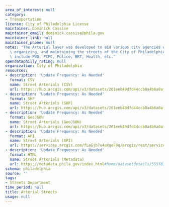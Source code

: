 ```yaml
---
area_of_interest: null
category: 
- Transportation
license: City of Philadelphia License
maintainer: Dominick Cassise
maintainer_email: dominick.cassise@phila.gov
maintainer_link: null
maintainer_phone: null
notes: "The Arterial layer was developed to aid various city agencies with planning,\
  \ organizing, and maintaining the streets of the City of Philadelphia.  These agencies\
  \ include PWD, PCPC, Police, BRT, Health, etc."
opendataphilly_rating: null
organization: City of Philadelphia
resources:
- description: 'Update Frequency: As Needed'
  format: CSV
  name: Street Arterials (CSV)
  url: https://hub.arcgis.com/api/v3/datasets/261eeb49dfd44ccb8a4b6a0af830fdc8_0/downloads/data?format=csv&spatialRefId=2272&where=1%3D1
- description: 'Update Frequency: As Needed'
  format: SHP
  name: Street Arterials (SHP)
  url: https://hub.arcgis.com/api/v3/datasets/261eeb49dfd44ccb8a4b6a0af830fdc8_0/downloads/data?format=shp&spatialRefId=2272&where=1%3D1
- description: 'Update Frequency: As Needed'
  format: GeoJSON
  name: Street Arterials (GeoJSON)
  url: https://hub.arcgis.com/api/v3/datasets/261eeb49dfd44ccb8a4b6a0af830fdc8_0/downloads/data?format=geojson&spatialRefId=4326&where=1%3D1
- description: 'Update Frequency: As Needed'
  format: API
  name: Street Arterials (API)
  url: https://services.arcgis.com/fLeGjb7u4uXqeF9q/arcgis/rest/services/Streets_Arterials/FeatureServer/0/query?outFields=*&where=1%3D1
- description: 'Update Frequency: As Needed'
  format: HTML
  name: Street Arterials (Metadata)
  url: https://metadata.phila.gov/index.html#home/datasetdetails/555f8124f15fcb6c6ed440f2/representationdetails/5571b1a5e4fb1d91393c2105/
schema: philadelphia
source: ''
tags:
- Streets Department
time_period: null
title: Arterial Streets
usage: null
---
```

